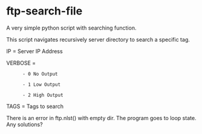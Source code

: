 # ftp-search-file
A very simple python script with searching function.

This script navigates recursively server directory to search a specific tag.

IP = Server IP Address

VERBOSE = 

          - 0 No Output

          - 1 Low Output
          
          - 2 High Output
          
TAGS = Tags to search

There is an error in ftp.nlst() with empty dir. The program goes to loop state. Any solutions?
